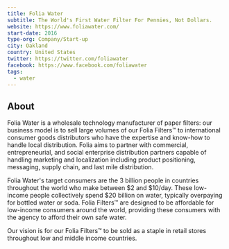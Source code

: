 ```yaml
---
title: Folia Water
subtitle: The World's First Water Filter For Pennies, Not Dollars.
website: https://www.foliawater.com/
start-date: 2016
type-org: Company/Start-up
city: Oakland
country: United States
twitter: https://twitter.com/foliawater
facebook: https://www.facebook.com/foliawater
tags:
  - water
---
```


## About
Folia Water is a wholesale technology manufacturer of paper filters: our business model is to sell large volumes of our Folia Filters™ to international consumer goods distributors who have the expertise and know-how to handle local distribution.  Folia aims to partner with commercial, entrepreneurial, and social enterprise distribution partners capable of handling marketing and localization including product positioning, messaging, supply chain, and last mile distribution.

Folia Water's target consumers are the 3 billion people in countries throughout the world who make between $2 and $10/day.  These low-income people collectively spend $20 billion on water, typically overpaying for bottled water or soda.  Folia Filters™ are designed to be affordable for low-income consumers around the world, providing these consumers with the agency to afford their own safe water. 

Our vision is for our Folia Filters™ to be sold as a staple in retail stores throughout low and middle income countries.
